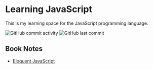 # Learning JavaScript

This is my learning space for the JavaScript programming language.

![GitHub commit activity](https://img.shields.io/github/commit-activity/w/Greg-T8/LearningJavaScript)
![GitHub last commit](https://img.shields.io/github/last-commit/Greg-T8/LearningJavaScript)

## Book Notes
- [Eloquent JavaScript](./Books/professional_javascript/notes.md)
